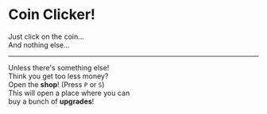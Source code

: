 # Coin Clicker!

Just click on the coin...  
And nothing else...  

-------

Unless there's something else!  
Think you get too less money?  
Open the **shop**! (Press `P` or `S`)  
This will open a place where you can  
buy a bunch of **upgrades**!
